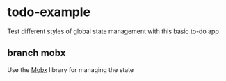 # todo-example

Test different styles of global state management with this basic to-do app

## branch mobx

Use the [Mobx](https://mobx.js.org/) library for managing the state
